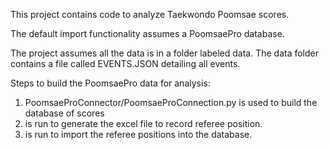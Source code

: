 This project contains code to analyze Taekwondo Poomsae scores. 

The default import functionality assumes a PoomsaePro database.

The project assumes all the data is in a folder labeled data.
The data folder contains a file called EVENTS.JSON detailing all events.

Steps to build the PoomsaePro data for analysis:
1. PoomsaeProConnector/PoomsaeProConnection.py is used to build the database of scores
2. is run to generate the excel file to record referee position.
3. is run to import the referee positions into the database.